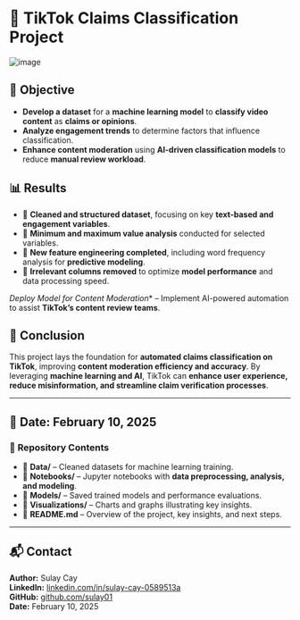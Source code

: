 # 🎯 TikTok Claims Classification Project

![image](https://github.com/user-attachments/assets/8e63a37f-6121-4f63-93f5-1bbed871133b)



## 🎯 Objective
- **Develop a dataset** for a **machine learning model** to **classify video content** as **claims or opinions**.  
- **Analyze engagement trends** to determine factors that influence classification.  
- **Enhance content moderation** using **AI-driven classification models** to reduce **manual review workload**.  

## 📊 Results
- 📌 **Cleaned and structured dataset**, focusing on key **text-based and engagement variables**.  
- 📌 **Minimum and maximum value analysis** conducted for selected variables.  
- 📌 **New feature engineering completed**, including word frequency analysis for **predictive modeling**.  
- 📌 **Irrelevant columns removed** to optimize **model performance** and data processing speed.  

*Deploy Model for Content Moderation** – Implement AI-powered automation to assist **TikTok’s content review teams**.  

## 📌 Conclusion
This project lays the foundation for **automated claims classification on TikTok**, improving **content moderation efficiency and accuracy**. By leveraging **machine learning and AI**, TikTok can **enhance user experience, reduce misinformation, and streamline claim verification processes**.

---

## 📅 Date: February 10, 2025  

### 📂 **Repository Contents**
- 📁 **Data/** – Cleaned datasets for machine learning training.  
- 📁 **Notebooks/** – Jupyter notebooks with **data preprocessing, analysis, and modeling**.  
- 📁 **Models/** – Saved trained models and performance evaluations.  
- 📁 **Visualizations/** – Charts and graphs illustrating key insights.  
- 📜 **README.md** – Overview of the project, key insights, and next steps.  

---

## 📬 Contact
**Author:** Sulay Cay  
**LinkedIn:** [linkedin.com/in/sulay-cay-0589513a](https://www.linkedin.com/in/sulay-cay-0589513a)  
**GitHub:** [github.com/sulay01](https://github.com/sulay01)  
**Date:** February 10, 2025  
